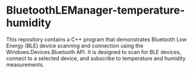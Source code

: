 # BluetoothLEManager-temperature-humidity
 This repository contains a C++ program that demonstrates Bluetooth Low Energy (BLE) device scanning and connection using the Windows.Devices.Bluetooth API. It is designed to scan for BLE devices, connect to a selected device, and subscribe to temperature and humidity measurements.

